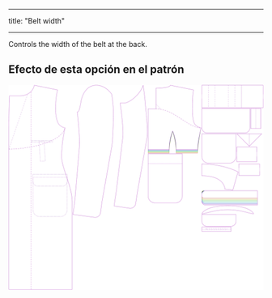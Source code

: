 - - -
title: "Belt width"
- - -

Controls the width of the belt at the back.

## Efecto de esta opción en el patrón

![This image shows the effect of this option by superimposing several variants that have a different value for this option](carlton_beltwidth_sample.svg "Effect of this option on the pattern")
